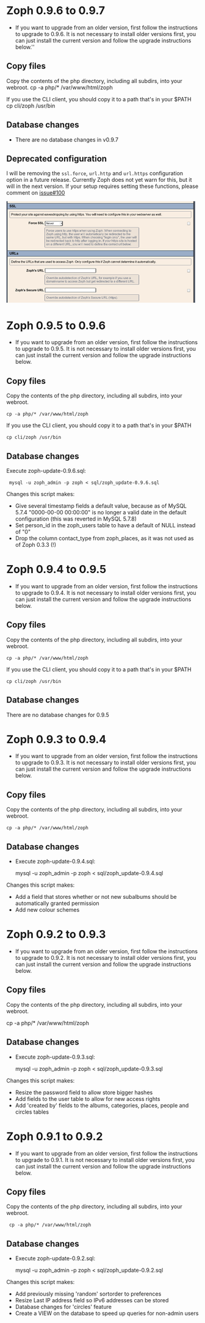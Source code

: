 Zoph 0.9.6 to 0.9.7
===================

* If you want to upgrade from an older version, first follow the instructions to upgrade to 0.9.6. It is not necessary to install older versions first, you can just install the current version and follow the upgrade instructions below.''

Copy files
----------
Copy the contents of the php directory, including all subdirs, into your webroot. 
 cp -a php/* /var/www/html/zoph

If you use the CLI client, you should copy it to a path that's in your $PATH
 cp cli/zoph /usr/bin

Database changes
----------------
* There are no database changes in v0.9.7

Deprecated configuration
------------------------
I will be removing the `ssl.force`, `url.http` and `url.https` configuration option in a future release. Currently Zoph does not yet warn for this, but it will in the next version. If your setup requires setting these functions, please comment on [issue#100](http://github.com/jeroenrnl/zoph/issues/100)

![screenshot of the deprecated options](docs/zoph-ssl-config.png)

Zoph 0.9.5 to 0.9.6
===================
* If you want to upgrade from an older version, first follow the instructions to upgrade to 0.9.5. It is not necessary to install older versions first, you can just install the current version and follow the upgrade instructions below.

Copy files
----------
Copy the contents of the php directory, including all subdirs, into your webroot.

    cp -a php/* /var/www/html/zoph

If you use the CLI client, you should copy it to a path that's in your $PATH

    cp cli/zoph /usr/bin

Database changes
----------------
Execute zoph-update-0.9.6.sql:

     mysql -u zoph_admin -p zoph < sql/zoph_update-0.9.6.sql

Changes this script makes:

* Give several timestamp fields a default value, because as of MySQL 5.7.4 "0000-00-00 00:00:00" is no longer a valid date in the default configuration (this was reverted in MySQL 5.7.8)
* Set person_id in the zoph_users table to have a default of NULL instead of "0"
* Drop the column contact_type from zoph_places, as it was not used as of Zoph 0.3.3 (!)

Zoph 0.9.4 to 0.9.5
===================
* If you want to upgrade from an older version, first follow the instructions to upgrade to 0.9.4. It is not necessary to install older versions first, you can just install the current version and follow the upgrade instructions below.

Copy files
----------
Copy the contents of the php directory, including all subdirs, into your webroot.

    cp -a php/* /var/www/html/zoph

If you use the CLI client, you should copy it to a path that's in your $PATH

    cp cli/zoph /usr/bin

Database changes
----------------
There are no database changes for 0.9.5

Zoph 0.9.3 to 0.9.4
===================
* If you want to upgrade from an older version, first follow the instructions to upgrade to 0.9.3. It is not necessary to install older versions first, you can just install the current version and follow the upgrade instructions below.

Copy files
----------
Copy the contents of the php directory, including all subdirs, into your webroot.

    cp -a php/* /var/www/html/zoph

Database changes
----------------
* Execute zoph-update-0.9.4.sql:

    mysql -u zoph_admin -p zoph < sql/zoph_update-0.9.4.sql

Changes this script makes:

* Add a field that stores whether or not new subalbums should be automatically granted permission
* Add new colour schemes

Zoph 0.9.2 to 0.9.3
===================
* If you want to upgrade from an older version, first follow the instructions to upgrade to 0.9.2. It is not necessary to install older versions first, you can just install the current version and follow the upgrade instructions below.

Copy files
----------

Copy the contents of the php directory, including all subdirs, into your webroot.

cp -a php/* /var/www/html/zoph

Database changes
----------------
* Execute zoph-update-0.9.3.sql:

    mysql -u zoph_admin -p zoph < sql/zoph_update-0.9.3.sql

Changes this script makes:

* Resize the password field to allow store bigger hashes
* Add fields to the user table to allow for new access rights
* Add 'created by' fields to the albums, categories, places, people and circles tables

Zoph 0.9.1 to 0.9.2
===================
* If you want to upgrade from an older version, first follow the instructions to upgrade to 0.9.1. It is not necessary to install older versions first, you can just install the current version and follow the upgrade instructions below.

Copy files
----------
Copy the contents of the php directory, including all subdirs, into your webroot. 

     cp -a php/* /var/www/html/zoph

Database changes
----------------
* Execute zoph-update-0.9.2.sql:

    mysql -u zoph_admin -p zoph < sql/zoph_update-0.9.2.sql

Changes this script makes:

* Add previously missing 'random' sortorder to preferences
* Resize Last IP address field so IPv6 addresses can be stored
* Database changes for 'circles' feature
* Create a VIEW on the database to speed up queries for non-admin users
